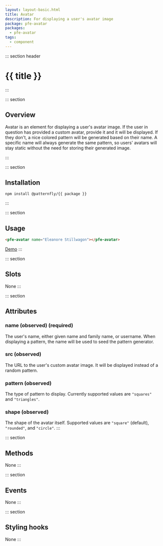 ```yaml
---
layout: layout-basic.html
title: Avatar
description: For displaying a user's avatar image
package: pfe-avatar
packages:
  - pfe-avatar
tags:
  - component
---
```


::: section header
# {{ title }}
:::

::: section
## Overview

Avatar is an element for displaying a user's avatar image. If the user in question has provided a custom avatar, provide it and it will be displayed. If they don't, a nice colored pattern will be generated based on their name. A specific name will always generate the same pattern, so users' avatars will stay static without the need for storing their generated image.

<div class="pfe-l-grid pfe-m-gutters pfe-m-all-2-col">
  <div>
    <pfe-avatar pfe-name="Eleanore Stillwagon"></pfe-avatar>
  </div>
  <div>
    <pfe-avatar pfe-name="Libbie Koscinski" pfe-shape="rounded" pfe-pattern="squares"></pfe-avatar>
  </div>
  <div>
    <pfe-avatar pfe-name="Blanca Rohloff" pfe-pattern="triangles"></pfe-avatar>
  </div>
  <div>
    <pfe-avatar pfe-name="Edwardo Lindsey" pfe-src="https://clayto.com/2014/03/rgb-webgl-color-cube/colorcube.jpg"></pfe-avatar>
  </div>
</div>
:::

::: section
## Installation

```shell
npm install @patternfly/{{ package }}
```
:::

::: section
## Usage

```html
<pfe-avatar name="Eleanore Stillwagon"></pfe-avatar>
```

<pfe-cta><a href="../../elements/{{ package }}/demo">Demo</a></pfe-cta>
:::

::: section
## Slots
None
:::

::: section
## Attributes
### name (observed) (required)

The user's name, either given name and family name, or username. When displaying a pattern, the name will be used to seed the pattern generator.

### src (observed)

The URL to the user's custom avatar image. It will be displayed instead of a random pattern.

### pattern (observed)

The type of pattern to display. Currently supported values are `"squares"` and `"triangles"`.

### shape (observed)

The shape of the avatar itself. Supported values are `"square"` (default), `"rounded"`, and `"circle"`.
:::

::: section
## Methods
None
:::

::: section
## Events
None
:::

::: section
## Styling hooks
None
:::